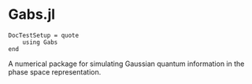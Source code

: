 # Gabs.jl

```@meta
DocTestSetup = quote
    using Gabs
end
```

A numerical package for simulating Gaussian quantum information in the phase space representation.
